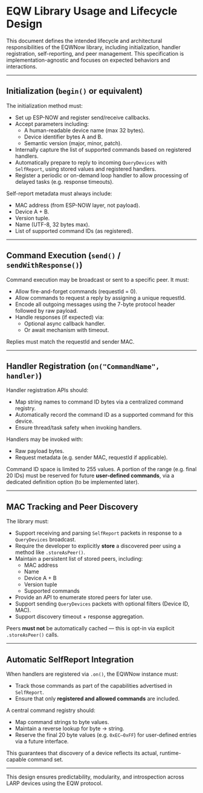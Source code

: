 # EQW Library Usage and Lifecycle Design

This document defines the intended lifecycle and architectural responsibilities of the EQWNow library, including initialization, handler registration, self-reporting, and peer management. This specification is implementation-agnostic and focuses on expected behaviors and interactions.

---

## Initialization (`begin()` or equivalent)

The initialization method must:

- Set up ESP-NOW and register send/receive callbacks.
- Accept parameters including:
  - A human-readable device name (max 32 bytes).
  - Device identifier bytes A and B.
  - Semantic version (major, minor, patch).
- Internally capture the list of supported commands based on registered handlers.
- Automatically prepare to reply to incoming `QueryDevices` with `SelfReport`, using stored values and registered handlers.
- Register a periodic or on-demand loop handler to allow processing of delayed tasks (e.g. response timeouts).

Self-report metadata must always include:
- MAC address (from ESP-NOW layer, not payload).
- Device A + B.
- Version tuple.
- Name (UTF-8, 32 bytes max).
- List of supported command IDs (as registered).

---

## Command Execution (`send()` / `sendWithResponse()`)

Command execution may be broadcast or sent to a specific peer. It must:

- Allow fire-and-forget commands (requestId = 0).
- Allow commands to request a reply by assigning a unique requestId.
- Encode all outgoing messages using the 7-byte protocol header followed by raw payload.
- Handle responses (if expected) via:
  - Optional async callback handler.
  - Or await mechanism with timeout.

Replies must match the requestId and sender MAC.

---

## Handler Registration (`on("CommandName", handler)`)

Handler registration APIs should:

- Map string names to command ID bytes via a centralized command registry.
- Automatically record the command ID as a supported command for this device.
- Ensure thread/task safety when invoking handlers.

Handlers may be invoked with:
- Raw payload bytes.
- Request metadata (e.g. sender MAC, requestId if applicable).

Command ID space is limited to 255 values. A portion of the range (e.g. final 20 IDs) must be reserved for future **user-defined commands**, via a dedicated definition option (to be implemented later).

---

## MAC Tracking and Peer Discovery

The library must:

- Support receiving and parsing `SelfReport` packets in response to a `QueryDevices` broadcast.
- Require the developer to explicitly **store** a discovered peer using a method like `.storeAsPeer()`.
- Maintain a persistent list of stored peers, including:
  - MAC address
  - Name
  - Device A + B
  - Version tuple
  - Supported commands
- Provide an API to enumerate stored peers for later use.
- Support sending `QueryDevices` packets with optional filters (Device ID, MAC).
- Support discovery timeout + response aggregation.

Peers **must not** be automatically cached — this is opt-in via explicit `.storeAsPeer()` calls.

---

## Automatic SelfReport Integration

When handlers are registered via `.on()`, the EQWNow instance must:

- Track those commands as part of the capabilities advertised in `SelfReport`.
- Ensure that only **registered and allowed commands** are included.

A central command registry should:
- Map command strings to byte values.
- Maintain a reverse lookup for byte → string.
- Reserve the final 20 byte values (e.g. `0xEC–0xFF`) for user-defined entries via a future interface.

This guarantees that discovery of a device reflects its actual, runtime-capable command set.

---

This design ensures predictability, modularity, and introspection across LARP devices using the EQW protocol.
